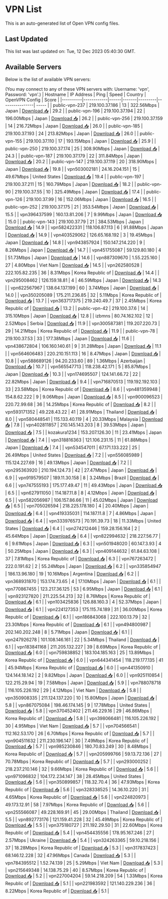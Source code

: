 # VPN List

This is an auto-generated list of Open VPN config files.

## Last Updated

This list was last updated on: Tue, 12 Dec 2023 05:40:30 GMT.

## Available Servers

Below is the list of available VPN servers:

(You may connect to any of these VPN servers with: Username: 'vpn', Password: 'vpn'.)
| Hostname | IP Address | Ping | Speed | Country | OpenVPN Config | Score |
|----------|------------|------|-------|---------|----------------| ----- |
| public-vpn-237 | 219.100.37.186 | 13 | 322.56Mbps | Japan | [Download 📥](./configs/server_0_JP.ovpn) | 29.2 |
| public-vpn-196 | 219.100.37.194 | 22 | 196.00Mbps | Japan | [Download 📥](./configs/server_1_JP.ovpn) | 26.2 |
| public-vpn-256 | 219.100.37.159 | 14 | 216.72Mbps | Japan | [Download 📥](./configs/server_2_JP.ovpn) | 26.0 |
| public-vpn-185 | 219.100.37.193 | 24 | 213.82Mbps | Japan | [Download 📥](./configs/server_3_JP.ovpn) | 26.0 |
| public-vpn-155 | 219.100.37.110 | 17 | 193.15Mbps | Japan | [Download 📥](./configs/server_4_JP.ovpn) | 25.9 |
| public-vpn-250 | 219.100.37.174 | 25 | 308.90Mbps | Japan | [Download 📥](./configs/server_5_JP.ovpn) | 24.3 |
| public-vpn-187 | 219.100.37.179 | 22 | 311.84Mbps | Japan | [Download 📥](./configs/server_6_JP.ovpn) | 20.2 |
| public-vpn-147 | 219.100.37.119 | 20 | 318.90Mbps | Japan | [Download 📥](./configs/server_7_JP.ovpn) | 19.8 |
| vpn503002181 | 24.16.204.151 | 15 | 49.67Mbps | United States | [Download 📥](./configs/server_8_US.ovpn) | 19.4 |
| public-vpn-197 | 219.100.37.211 | 15 | 160.79Mbps | Japan | [Download 📥](./configs/server_9_JP.ovpn) | 18.2 |
| public-vpn-90 | 219.100.37.55 | 10 | 325.49Mbps | Japan | [Download 📥](./configs/server_10_JP.ovpn) | 17.4 |
| public-vpn-126 | 219.100.37.99 | 16 | 152.06Mbps | Japan | [Download 📥](./configs/server_11_JP.ovpn) | 16.5 |
| public-vpn-252 | 219.100.37.175 | 21 | 353.54Mbps | Japan | [Download 📥](./configs/server_12_JP.ovpn) | 15.5 |
| vpn396437599 | 160.13.81.206 | 7 | 9.99Mbps | Japan | [Download 📥](./configs/server_13_JP.ovpn) | 15.0 |
| public-vpn-143 | 219.100.37.79 | 21 | 384.53Mbps | Japan | [Download 📥](./configs/server_14_JP.ovpn) | 14.9 |
| vpn582422331 | 118.106.87.113 | 6 | 91.88Mbps | Japan | [Download 📥](./configs/server_15_JP.ovpn) | 14.9 |
| vpn403529062 | 126.65.168.192 | 3 | 19.45Mbps | Japan | [Download 📥](./configs/server_16_JP.ovpn) | 14.8 |
| vpn943857924 | 150.147.214.220 | 9 | 8.26Mbps | Japan | [Download 📥](./configs/server_17_JP.ovpn) | 14.7 |
| vpn451755087 | 59.129.80.180 | 4 | 51.73Mbps | Japan | [Download 📥](./configs/server_18_JP.ovpn) | 14.6 |
| vpn887309670 | 1.55.225.160 | 27 | 4.80Mbps | Viet Nam | [Download 📥](./configs/server_19_VN.ovpn) | 14.5 |
| vpn262580528 | 222.105.82.235 | 36 | 8.31Mbps | Korea Republic of | [Download 📥](./configs/server_20_KR.ovpn) | 14.4 |
| vpn295008462 | 126.159.18.81 | 4 | 46.59Mbps | Japan | [Download 📥](./configs/server_21_JP.ovpn) | 14.3 |
| vpn622567967 | 138.64.137.199 | 60 | 3.74Mbps | Japan | [Download 📥](./configs/server_22_JP.ovpn) | 14.0 |
| vpn350205089 | 175.211.236.85 | 32 | 5.11Mbps | Korea Republic of | [Download 📥](./configs/server_23_KR.ovpn) | 13.7 |
| vpn363717375 | 219.240.49.7 | 37 | 2.45Mbps | Korea Republic of | [Download 📥](./configs/server_24_KR.ovpn) | 13.2 |
| public-vpn-42 | 219.100.37.6 | 14 | 315.10Mbps | Japan | [Download 📥](./configs/server_25_JP.ovpn) | 12.8 |
| izbmns | 80.74.162.102 | 12 | 2.52Mbps | Serbia | [Download 📥](./configs/server_26_RS.ovpn) | 11.9 |
| vpn300587381 | 119.207.220.73 | 29 | 14.21Mbps | Korea Republic of | [Download 📥](./configs/server_27_KR.ovpn) | 11.9 |
| public-vpn-78 | 219.100.37.53 | 33 | 177.38Mbps | Japan | [Download 📥](./configs/server_28_JP.ovpn) | 11.6 |
| vpn438672804 | 106.160.140.61 | 9 | 31.28Mbps | Japan | [Download 📥](./configs/server_29_JP.ovpn) | 11.1 |
| vpn564606483 | 220.210.151.113 | 16 | 8.47Mbps | Japan | [Download 📥](./configs/server_30_JP.ovpn) | 10.8 |
| vpn588689126 | 94.20.233.60 | 89 | 1.36Mbps | Azerbaijan | [Download 📥](./configs/server_31_AZ.ovpn) | 10.7 |
| vpn565547713 | 118.238.42.171 | 5 | 85.87Mbps | Japan | [Download 📥](./configs/server_32_JP.ovpn) | 10.3 |
| vpn174695507 | 124.141.66.72 | 22 | 22.82Mbps | Japan | [Download 📥](./configs/server_33_JP.ovpn) | 9.4 |
| vpn716870513 | 119.192.192.103 | 33 | 23.58Mbps | Korea Republic of | [Download 📥](./configs/server_34_KR.ovpn) | 8.6 |
| vpn481359948 | 154.8.62.222 | 9 | 9.06Mbps | Japan | [Download 📥](./configs/server_35_JP.ovpn) | 8.5 |
| vpn900096523 | 220.72.99.68 | 36 | 14.25Mbps | Korea Republic of | [Download 📥](./configs/server_36_KR.ovpn) | 8.2 |
| vpn593171352 | 49.228.43.22 | 41 | 28.91Mbps | Thailand | [Download 📥](./configs/server_37_TH.ovpn) | 8.0 |
| vpn580448541 | 115.133.40.119 | 4 | 20.33Mbps | Malaysia | [Download 📥](./configs/server_38_MY.ovpn) | 7.8 |
| vpn402811857 | 210.145.143.203 | 8 | 39.53Mbps | Japan | [Download 📥](./configs/server_39_JP.ovpn) | 7.5 |
| kozakura1234 | 153.207.126.30 | 11 | 23.41Mbps | Japan | [Download 📥](./configs/server_40_JP.ovpn) | 7.4 |
| vpn318816363 | 121.106.231.15 | 11 | 61.88Mbps | Japan | [Download 📥](./configs/server_41_JP.ovpn) | 7.4 |
| vpn534547011 | 67.171.133.222 | 25 | 26.49Mbps | United States | [Download 📥](./configs/server_42_US.ovpn) | 7.2 |
| vpn556085989 | 115.124.227.69 | 16 | 49.13Mbps | Japan | [Download 📥](./configs/server_43_JP.ovpn) | 7.2 |
| vpn295363920 | 210.194.124.73 | 42 | 27.47Mbps | Japan | [Download 📥](./configs/server_44_JP.ovpn) | 6.9 |
| vpn919579507 | 189.11.30.158 | 8 | 3.24Mbps | Brazil | [Download 📥](./configs/server_45_BR.ovpn) | 6.6 |
| vpn747555193 | 175.177.49.47 | 11 | 49.43Mbps | Japan | [Download 📥](./configs/server_46_JP.ovpn) | 6.5 |
| vpn627911050 | 114.187.11.8 | 8 | 4.12Mbps | Japan | [Download 📥](./configs/server_47_JP.ovpn) | 6.5 |
| vpn582056987 | 106.157.86.66 | 11 | 45.02Mbps | Japan | [Download 📥](./configs/server_48_JP.ovpn) | 6.5 |
| vpn705026594 | 218.225.178.180 | 4 | 20.40Mbps | Japan | [Download 📥](./configs/server_49_JP.ovpn) | 6.4 |
| vpn419335031 | 114.187.11.8 | 7 | 4.86Mbps | Japan | [Download 📥](./configs/server_50_JP.ovpn) | 6.4 |
| vpn333976573 | 70.191.39.73 | 18 | 11.33Mbps | United States | [Download 📥](./configs/server_51_US.ovpn) | 6.4 |
| vpn274212446 | 159.28.156.164 | 2 | 45.64Mbps | Japan | [Download 📥](./configs/server_52_JP.ovpn) | 6.4 |
| vpn822994632 | 218.227.56.77 | 6 | 9.61Mbps | Japan | [Download 📥](./configs/server_53_JP.ovpn) | 6.3 |
| vpn501948020 | 60.147.3.93 | 4 | 50.25Mbps | Japan | [Download 📥](./configs/server_54_JP.ovpn) | 6.3 |
| vpn409144632 | 61.84.63.108 | 37 | 7.81Mbps | Korea Republic of | [Download 📥](./configs/server_55_KR.ovpn) | 6.3 |
| vpn767263472 | 222.0.191.62 | 2 | 55.24Mbps | Japan | [Download 📥](./configs/server_56_JP.ovpn) | 6.2 |
| vpn335854947 | 186.13.96.180 | 19 | 10.16Mbps | Argentina | [Download 📥](./configs/server_57_AR.ovpn) | 6.2 |
| vpn368931870 | 153.174.73.65 | 4 | 17.10Mbps | Japan | [Download 📥](./configs/server_58_JP.ovpn) | 6.1 |
| vpn770867455 | 123.217.36.125 | 53 | 6.95Mbps | Japan | [Download 📥](./configs/server_59_JP.ovpn) | 6.1 |
| vpn923127820 | 211.225.54.213 | 32 | 8.76Mbps | Korea Republic of | [Download 📥](./configs/server_60_KR.ovpn) | 6.1 |
| vpn103425836 | 126.88.160.3 | 4 | 52.37Mbps | Japan | [Download 📥](./configs/server_61_JP.ovpn) | 6.1 |
| vpn224127353 | 175.115.74.189 | 31 | 36.00Mbps | Korea Republic of | [Download 📥](./configs/server_62_KR.ovpn) | 6.1 |
| vpn186843068 | 222.100.13.79 | 32 | 23.30Mbps | Korea Republic of | [Download 📥](./configs/server_63_KR.ovpn) | 6.1 |
| vpn494800987 | 202.140.202.248 | 8 | 5.71Mbps | Japan | [Download 📥](./configs/server_64_JP.ovpn) | 6.1 |
| vpn247926278 | 101.108.146.161 | 22 | 5.34Mbps | Thailand | [Download 📥](./configs/server_65_TH.ovpn) | 6.1 |
| vpn183841168 | 211.205.132.227 | 39 | 8.69Mbps | Korea Republic of | [Download 📥](./configs/server_66_KR.ovpn) | 6.0 |
| vpn759838852 | 183.104.185.163 | 25 | 13.89Mbps | Korea Republic of | [Download 📥](./configs/server_67_KR.ovpn) | 6.0 |
| vpn644341454 | 118.219.177.135 | 41 | 45.94Mbps | Korea Republic of | [Download 📥](./configs/server_68_KR.ovpn) | 6.0 |
| vpn441350910 | 124.144.18.142 | 2 | 9.82Mbps | Japan | [Download 📥](./configs/server_69_JP.ovpn) | 6.0 |
| vpn925110854 | 122.215.29.94 | 19 | 7.58Mbps | Japan | [Download 📥](./configs/server_70_JP.ovpn) | 5.9 |
| vpn788078718 | 116.105.226.192 | 29 | 4.12Mbps | Viet Nam | [Download 📥](./configs/server_71_VN.ovpn) | 5.8 |
| vpn350908335 | 211.124.137.220 | 10 | 15.80Mbps | Japan | [Download 📥](./configs/server_72_JP.ovpn) | 5.8 |
| vpn867075084 | 198.46.174.145 | 9 | 17.78Mbps | United States | [Download 📥](./configs/server_73_US.ovpn) | 5.8 |
| vpn370452402 | 211.46.229.16 | 29 | 46.86Mbps | Korea Republic of | [Download 📥](./configs/server_74_KR.ovpn) | 5.8 |
| vpn398066481 | 116.105.226.192 | 30 | 4.95Mbps | Viet Nam | [Download 📥](./configs/server_75_VN.ovpn) | 5.7 |
| vpn704566541 | 112.162.53.170 | 26 | 6.70Mbps | Korea Republic of | [Download 📥](./configs/server_76_KR.ovpn) | 5.7 |
| vpn904511632 | 211.230.196.147 | 30 | 7.49Mbps | Korea Republic of | [Download 📥](./configs/server_77_KR.ovpn) | 5.7 |
| vpn985230846 | 180.70.83.249 | 30 | 8.48Mbps | Korea Republic of | [Download 📥](./configs/server_78_KR.ovpn) | 5.7 |
| vpn205999766 | 59.13.72.136 | 27 | 70.78Mbps | Korea Republic of | [Download 📥](./configs/server_79_KR.ovpn) | 5.7 |
| vpn293000252 | 218.237.210.146 | 32 | 9.66Mbps | Korea Republic of | [Download 📥](./configs/server_80_KR.ovpn) | 5.6 |
| vpn971096832 | 104.172.234.147 | 38 | 28.45Mbps | United States | [Download 📥](./configs/server_81_US.ovpn) | 5.6 |
| vpn350899857 | 118.32.70.4 | 36 | 47.93Mbps | Korea Republic of | [Download 📥](./configs/server_82_KR.ovpn) | 5.6 |
| vpn328338525 | 14.36.10.220 | 31 | 4.65Mbps | Korea Republic of | [Download 📥](./configs/server_83_KR.ovpn) | 5.6 |
| vpn224820973 | 49.173.12.91 | 58 | 7.97Mbps | Korea Republic of | [Download 📥](./configs/server_84_KR.ovpn) | 5.6 |
| vpn255566087 | 49.228.169.91 | 45 | 29.00Mbps | Thailand | [Download 📥](./configs/server_85_TH.ovpn) | 5.5 |
| vpn892773176 | 121.159.41.228 | 32 | 45.49Mbps | Korea Republic of | [Download 📥](./configs/server_86_KR.ovpn) | 5.5 |
| vpn375180727 | 211.192.29.50 | 31 | 22.60Mbps | Korea Republic of | [Download 📥](./configs/server_87_KR.ovpn) | 5.4 |
| vpn454435556 | 178.95.167.246 | 27 | 2.57Mbps | Ukraine | [Download 📥](./configs/server_88_UA.ovpn) | 5.4 |
| vpn324263365 | 59.10.218.156 | 37 | 18.28Mbps | Korea Republic of | [Download 📥](./configs/server_89_KR.ovpn) | 5.3 |
| vpn317837423 | 68.146.12.228 | 32 | 47.96Mbps | Canada | [Download 📥](./configs/server_90_CA.ovpn) | 5.3 |
| vpn784395512 | 1.52.74.139 | 25 | 5.29Mbps | Viet Nam | [Download 📥](./configs/server_91_VN.ovpn) | 5.3 |
| vpn215649348 | 14.138.75.29 | 40 | 8.57Mbps | Korea Republic of | [Download 📥](./configs/server_92_KR.ovpn) | 5.2 |
| vpn227004204 | 59.14.218.209 | 54 | 1.33Mbps | Korea Republic of | [Download 📥](./configs/server_93_KR.ovpn) | 5.1 |
| vpn221983592 | 121.140.229.236 | 36 | 8.22Mbps | Korea Republic of | [Download 📥](./configs/server_94_KR.ovpn) | 5.1 |
